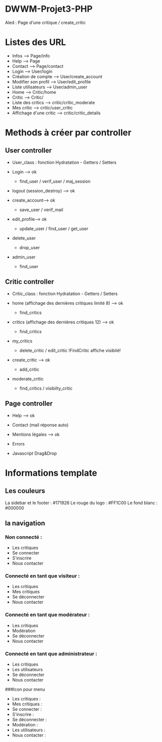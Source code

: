 # DWWM-Projet3-PHP

Aled : Page d'une critique / create_critic
# Listes des URL
- Infos --> Page/info
- Help --> Page
- Contact --> Page/contact
- Login --> User/login
- Création de compte --> User/create_account
- Modifier son profil --> User/edit_profile
- Liste utilisateurs --> User/admin_user
- Home --> Critic/home
- Critic --> Critic/
- Liste des critics --> critic/critic_moderate
- Mes critic --> critic/user_critic
- Affichage d'une critic --> critic/critic_details

# Methods à créer par controller

## User controller

- User_class : fonction Hydratation - Getters / Setters

- Login --> ok
  - find_user / verif_user / maj_session
- logout (session_destroy) --> ok
- create_account--> ok
  - save_user / verif_mail
- edit_profile--> ok
  - update_user / find_user / get_user
- delete_user
  - drop_user
- admin_user
  - find_user

## Critic controller

- Critic_class : fonction Hydratation - Getters / Setters

- home (affichage des dernières critiques limité 8) --> ok
  - find_critics
- critics (affichage des dernières critiques 12) --> ok
  - find_critics
- my_critics
  - delete_critic / edit_critic
!FindCritic affiche visibilé!
- create_critic --> ok
  - add_critic
- moderate_critic
  - find_critics / visibilty_critic

## Page controller

- Help --> ok
- Contact (mail réponse auto)
- Mentions légales --> ok
- Errors


- Javascript Drag&Drop


# Informations template

## Les couleurs
La sidebar et le footer :       #171926
Le rouge du logo :              #FF1C00
Le fond blanc :                 #000000

## la navigation
### Non connecté :
 - Les critiques
 - Se connecter
 - S'inscrire
 - Nous contacter

### Connecté en tant que visiteur :
 - Les critiques
 - Mes critiques
 - Se déconnecter
 - Nous contacter

### Connecté en tant que modérateur :
 - Les critiques
 - Modération
 - Se déconnecter
 - Nous contacter

### Connecté en tant que administrateur :
 - Les critiques
 - Les utilisateurs
 - Se déconnecter
 - Nous contacter


###Icon pour menu
- Les critiques :     <i class="far fa-newspaper"></i>
- Mes critiques :     <i class="far fa-sticky-note"></i>
- Se connecter :      <i class="fas fa-user"></i>
- S'inscrire :        <i class="fas fa-sign-in-alt"></i>
- Se déconnecter :    <i class="fas fa-sign-out-alt"></i>
- Modération :        <i class="fas fa-toggle-on"></i>
- Les utilisateurs :  <i class="fas fa-users"></i>
- Nous contacter :    <i class="fas fa-users"></i>
